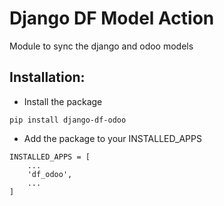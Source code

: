 # Django DF Model Action

Module to sync the django and odoo models

## Installation:

- Install the package

```
pip install django-df-odoo
```

- Add the package to your INSTALLED_APPS

```
INSTALLED_APPS = [
    ...
    'df_odoo',
    ...
]
```
